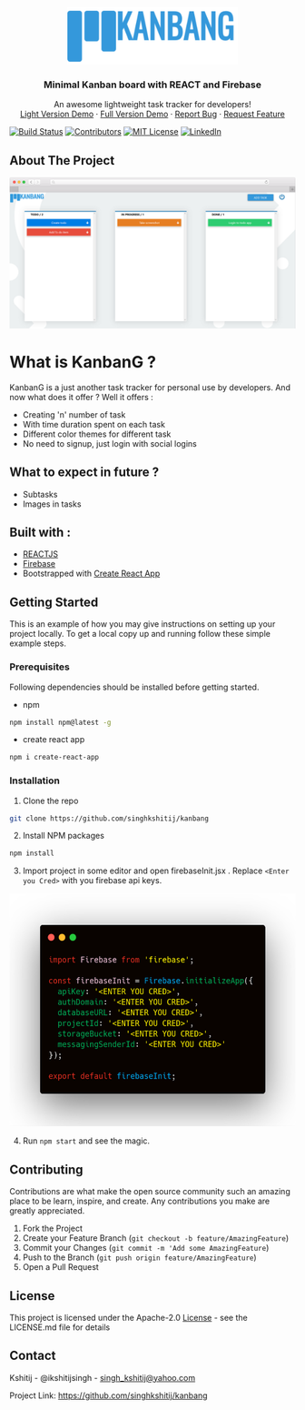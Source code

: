 <p align="center">
  <a href="https://github.com/singhkshitij/kanbang/">
    <img src="https://github.com/singhkshitij/kanbang/blob/master/public/images/logo.png" alt="Logo" width="300" height="100">
  </a>

  <h3 align="center">Minimal Kanban board with REACT and Firebase</h3>

  <p align="center">
    An awesome lightweight task tracker for developers!
    <br />
    <a href="https://kanbang.ml/">Light Version Demo</a>
    ·
    <a href="https://kanbang.tk/">Full Version Demo</a>
    ·
    <a href="https://github.com/singhkshitij/kanbang/issues">Report Bug</a>
    ·
    <a href="https://github.com/singhkshitij/kanbang/issues">Request Feature</a>
  </p>

<!-- PROJECT SHIELDS -->
[![Build Status][build-shield]]()
[![Contributors][contributors-shield]]()
[![MIT License][license-shield]][license-url]
[![LinkedIn][linkedin-shield]][linkedin-url]

</p>

<!-- ABOUT THE PROJECT -->
## About The Project

[![Kanbang Screen Shot][product-screenshot]](https://kanbang.ml)


# What is KanbanG ?

KanbanG is a just another task tracker for personal use by developers. And now what does it offer ? Well it offers : 
  - Creating 'n' number of task
  - With time duration spent on each task
  - Different color themes for different task
  - No need to signup, just login with social logins
## What to expect in future ?
  - Subtasks
  - Images in tasks

## Built with :
 - [REACTJS](https://reactjs.org/)
 - [Firebase](https://firebase.google.com/)
 - Bootstrapped with [Create React App](https://www.npmjs.com/create-react-app)
 
 
 <!-- GETTING STARTED -->
## Getting Started

This is an example of how you may give instructions on setting up your project locally.
To get a local copy up and running follow these simple example steps.

### Prerequisites

Following dependencies should be installed before getting started.
* npm
```sh
npm install npm@latest -g
```
* create react app
```sh
npm i create-react-app
```

### Installation

1. Clone the repo
```sh
git clone https://github.com/singhkshitij/kanbang
```
2. Install NPM packages
```sh
npm install
```
3. Import project in some editor and open firebaseInit.jsx . Replace `<Enter you Cred>` with you firebase api keys.
<p align="center"><img src="https://github.com/singhkshitij/kanbang/blob/master/public/images/firebaseInit.png" alt="Logo" width="529" height="410"></p>
  
 4. Run `npm start` and see the magic.
 
## Contributing

Contributions are what make the open source community such an amazing place to be learn, inspire, and create. Any contributions you make are greatly appreciated.

   1. Fork the Project
   2. Create your Feature Branch (`git checkout -b feature/AmazingFeature`)
   3. Commit your Changes (`git commit -m 'Add some AmazingFeature`)
   4. Push to the Branch (`git push origin feature/AmazingFeature`)
   5. Open a Pull Request
 
## License

This project is licensed under the Apache-2.0 [License](https://github.com/singhkshitij/kanbang/blob/master/LICENSE) - see the LICENSE.md file for details

## Contact

Kshitij - @ikshitijsingh - singh_kshitij@yahoo.com

Project Link: https://github.com/singhkshitij/kanbang

<!-- MARKDOWN LINKS & IMAGES -->
[build-shield]: https://img.shields.io/badge/build-passing-brightgreen.svg?style=flat-square
[contributors-shield]: https://img.shields.io/badge/contributors-1-orange.svg?style=flat-square
[license-shield]: https://img.shields.io/badge/license-MIT-blue.svg?style=flat-square
[license-url]: https://github.com/singhkshitij/kanbang/blob/master/LICENSE
[linkedin-shield]: https://img.shields.io/badge/-LinkedIn-black.svg?style=flat-square&logo=linkedin&colorB=555
[linkedin-url]: https://www.linkedin.com/in/ikshitijsingh/
[product-screenshot]: https://github.com/singhkshitij/kanbang/blob/master/public/images/frame-safari-mac.png
